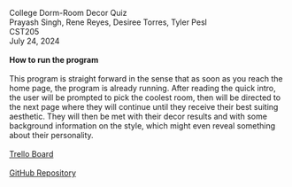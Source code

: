 College Dorm-Room Decor Quiz 
<br>
Prayash Singh, Rene Reyes, Desiree Torres, Tyler Pesl 
<br>
CST205
<br>
July 24, 2024
<br>
<br>
<b>How to run the program</b>
<br>
<br>
This program is straight forward in the sense that as soon as you reach the home page, the program is already running.
After reading the quick intro, the user will be prompted to pick the coolest room, then will be directed to the 
next page where they will continue until they receive their best suiting aesthetic. They will then be met with their decor results and 
with some background information on the style, which might even reveal something about their personality. 
<br>
<br>
<a href = "https://trello.com/b/LnAVNFe5/cst205-team-480"> Trello Board </a>
<br>
<br>
<a href = "https://github.com/Prayash777/CST205_Project_Team_480"> GitHub Repository </a>
